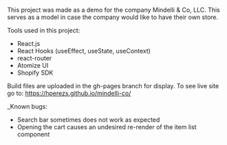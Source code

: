 This project was made as a demo for the company Mindelli & Co, LLC. This serves as a model in case the company would like to have their own store. 

Tools used in this project: 

* React.js
* React Hooks (useEffect, useState, useContext)
* react-router
* Atomize UI
* Shopify SDK


Build files are uploaded in the gh-pages branch for display. To see live site go to: https://hperezs.github.io/mindelli-co/



_Known bugs: 

* Search bar sometimes does not work as expected
* Opening the cart causes an undesired re-render of the item list component

